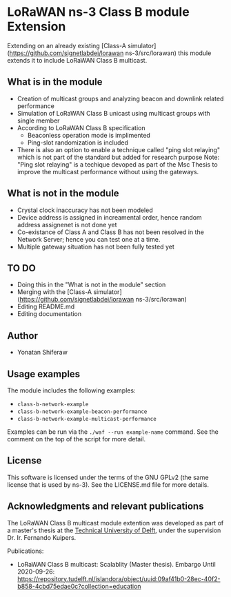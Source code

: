# LoRaWAN ns-3 Class B module Extension #

Extending on an already existing [Class-A simulator](https://github.com/signetlabdei/lorawan ns-3/src/lorawan)
this module extends it to include LoRaWAN Class B multicast.

## What is in the module ##
* Creation of multicast groups and analyzing beacon and downlink related performance
* Simulation of LoRaWAN Class B unicast using multicast groups with single member
* According to LoRaWAN Class B specification
  - Beaconless operation mode is implimented
  - Ping-slot randomization is included
* There is also an option to enable a technique called "ping slot relaying" which is not part of the standard but added for research purpose
Note: "Ping slot relaying" is a techique devoped as part of the Msc Thesis to improve the multicast performance without using the gateways.

## What is not in the module ##
* Crystal clock inaccuracy has not been modeled 
* Device address is assigned in increamental order, hence random address assignenet is not done yet
* Co-existance of Class A and Class B has not been resolved in the Network Server; hence you can test one at a time.
* Multiple gateway situation has not been fully tested yet

## TO DO ##
* Doing this in the "What is not in the module" section 
* Merging with the [Class-A simulator](https://github.com/signetlabdei/lorawan ns-3/src/lorawan)
* Editing README.md
* Editing documentation


## Author ##
 - Yonatan Shiferaw

## Usage examples ##

The module includes the following examples:

- `class-b-network-example`
- `class-b-network-example-beacon-performance`
- `class-b-network-example-multicast-performance`

Examples can be run via the `./waf --run example-name` command.
See the comment on the top of the script for more detail.

## License ##

This software is licensed under the terms of the GNU GPLv2 (the same license
that is used by ns-3). See the LICENSE.md file for more details.

## Acknowledgments and relevant publications ##

The LoRaWAN Class B multicast module extention was developed as part of a master's thesis at
the [Technical University of Delft](https://www.tudelft.nl "TU Delft homepage"), under the
supervision Dr. Ir. Fernando Kuipers.

Publications:
- LoRaWAN Class B multicast: Scalablity (Master thesis).  Embargo Until 2020-09-26:
  https://repository.tudelft.nl/islandora/object/uuid:09af41b0-28ec-40f2-b858-4cbd75edae0c?collection=education
